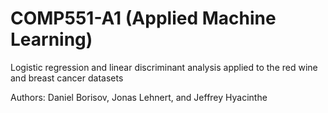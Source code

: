 # COMP551-A1 (Applied Machine Learning)
Logistic regression and linear discriminant analysis applied to the red wine and breast cancer datasets

Authors: Daniel Borisov, Jonas Lehnert, and Jeffrey Hyacinthe
